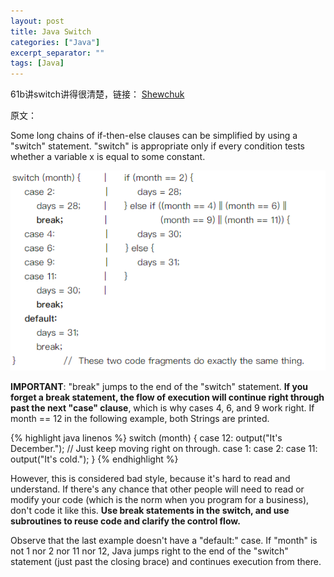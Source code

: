 ```yaml
---
layout: post
title: Java Switch
categories: ["Java"]
excerpt_separator: ""
tags: [Java]
---
```


61b讲switch讲得很清楚，链接：
[Shewchuk](https://sp18.datastructur.es/materials/hw/hw0/hw0_supplementary_conditionals.txt)     

原文：

Some long chains of if-then-else clauses can be simplified by using a "switch"
statement. "switch" is appropriate only if every condition tests whether a
variable x is equal to some constant.

![p1]( /assets/img/javaswitch/p1.png)

<b>IMPORTANT</b>: "break" jumps to the end of the "switch" statement. <b>If you forget
a break statement, the flow of execution will continue right through past the
next "case" clause</b>, which is why cases 4, 6, and 9 work right. If month == 12
in the following example, both Strings are printed.

{% highlight java linenos %}
switch (month) {
    case 12:
        output("It's December.");
        // Just keep moving right on through.
    case 1:
    case 2:
    case 11:
        output("It's cold.");
}
{% endhighlight %}

However, this is considered bad style, because it's hard to read and
understand. If there's any chance that other people will need to read or
modify your code (which is the norm when you program for a business), don't
code it like this. <b>Use break statements in the switch, and use subroutines to
reuse code and clarify the control flow.</b>

Observe that the last example doesn't have a "default:" case. If "month" is
not 1 nor 2 nor 11 nor 12, Java jumps right to the end of the "switch"
statement (just past the closing brace) and continues execution from there.